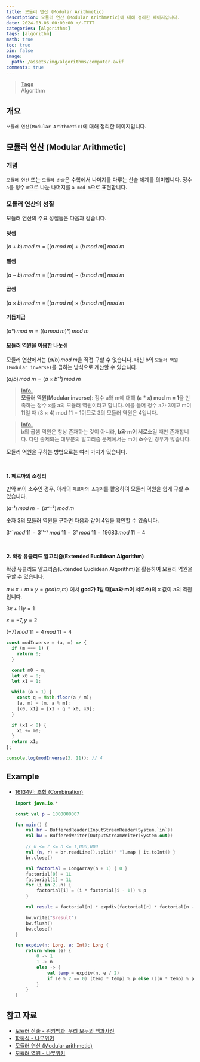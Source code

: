 ```yaml
---
title: 모듈러 연산 (Modular Arithmetic)
description: 모듈러 연산 (Modular Arithmetic)에 대해 정리한 페이지입니다.
date: 2024-03-06 00:00:00 +/-TTTT
categories: [Algorithms]
tags: [algorithm]
math: true
toc: true
pin: false
image:
  path: /assets/img/algorithms/computer.avif
comments: true
---
```


<blockquote class="prompt-info"><p><strong><u>Tags</u></strong> <br />
Algorithm</p></blockquote>

## 개요

`모듈러 연산(Modular Arithmetic)`에 대해 정리한 페이지입니다.

## 모듈러 연산 (Modular Arithmetic)

### 개념

`모듈러 연산` 또는 `모듈러 산술`은 수학에서 나머지를 다루는 산술 체계를 의미합니다. 정수 `a`를 정수 `m`으로 나눈 나머지를 `a mod m`으로 표현합니다.

### 모듈러 연산의 성질

모듈러 연산의 주요 성질들은 다음과 같습니다.

#### 덧셈

$(a+b)\,mod\;m=[(a\,mod\;m)+(b\,mod\;m)]\,mod\;m$

#### 뺄셈

$(a−b)\,mod\;m=[(a\,mod\;m)−(b\,mod\;m)]\,mod\;m$

#### 곱셈

$(a \times b)\,mod\;m=[(a\,mod\;m)\times(b\,mod\;m)]\,mod\;m$

#### 거듭제곱

$(aᵇ)\,mod\;m=((a\,mod\;m)ᵇ)\,mod\;m$

#### 모듈러 역원을 이용한 나눗셈

모듈러 연산에서는 $(a/b)\,mod\;m$을 직접 구할 수 없습니다. 대신 b의 `모듈러 역원(Modular inverse)`를 곱하는 방식으로 계산할 수 있습니다.

$(a/b)\,mod\;m=(a\times b⁻¹)\,mod\;m$

<blockquote class="prompt-info"><p><strong><u>Info.</u></strong> <br />
<b>모듈러 역원(Modular inverse)</b>: 정수 a와 m에 대해 <b>(a * x) mod m = 1</b>을 만족하는 정수 x를 a의 모듈러 역원이라고 합니다. 예를 들어 정수 a가 3이고 m이 11일 때 (3 × 4) mod 11 = 1이므로 3의 모듈러 역원은 4입니다. <br />
</p></blockquote>

<blockquote class="prompt-info"><p><strong><u>Info.</u></strong> <br />
b의 곱셈 역원은 항상 존재하는 것이 아니라, <b>b와 m이 서로소</b>일 때만 존재합니다. 다만 출제되는 대부분의 알고리즘 문제에서는 m이 <b>소수</b>인 경우가 많습니다.</p></blockquote>

모듈러 역원을 구하는 방법으로는 여러 가지가 있습니다.

<br />

<b>1. 페르마의 소정리</b>

만약 m이 소수인 경우, 아래의 `페르마의 소정리`를 활용하여 모듈러 역원을 쉽게 구할 수 있습니다.

$(a⁻¹)\,mod\;m = (aᵐ⁻²)\,mod\;m$

숫자 3의 모듈러 역원을 구하면 다음과 같이 4임을 확인할 수 있습니다.

$3⁻¹\,mod\;11 = 3¹¹⁻²\,mod\;11=3⁹\,mod\;11=19683\,mod\;11=4$

<br />

<b>2. 확장 유클리드 알고리즘(Extended Euclidean Algorithm)</b>

확장 유클리드 알고리즘(Extended Euclidean Algorithm)을 활용하여 모듈러 역원을 구할 수 있습니다.

$a\times x+m\times y=gcd(a,m)$ 에서 <b>gcd가 1일 때(=a와 m이 서로소)</b>의 x 값이 a의 역원입니다.

$3x+11y=1$

$x=-7,\,y=2$

$(-7)\,mod\;11=4\,mod\;11=4$

```javascript
const modInverse = (a, m) => {
  if (m === 1) {
    return 0;
  }

  const m0 = m;
  let x0 = 0;
  let x1 = 1;

  while (a > 1) {
    const q = Math.floor(a / m);
    [a, m] = [m, a % m];
    [x0, x1] = [x1 - q * x0, x0];
  }

  if (x1 < 0) {
    x1 += m0;
  }
  return x1;
};

console.log(modInverse(3, 11)); // 4
```

## Example

- <a href="https://www.acmicpc.net/problem/16134" target="_blank">16134번: 조합 (Combination)</a>

  ```kotlin
  import java.io.*

  const val p = 1000000007

  fun main() {
      val br = BufferedReader(InputStreamReader(System.`in`))
      val bw = BufferedWriter(OutputStreamWriter(System.out))

      // 0 <= r <= n <= 1,000,000
      val (n, r) = br.readLine().split(" ").map { it.toInt() }
      br.close()

      val factorial = LongArray(n + 1) { 0 }
      factorial[0] = 1L
      factorial[1] = 1L
      for (i in 2..n) {
          factorial[i] = (i * factorial[i - 1]) % p
      }

      val result = factorial[n] * expdiv(factorial[r] * factorial[n - r] % p, p - 2) % p

      bw.write("$result")
      bw.flush()
      bw.close()
  }

  fun expdiv(n: Long, e: Int): Long {
      return when (e) {
          0 -> 1
          1 -> n
          else -> {
              val temp = expdiv(n, e / 2)
              if (e % 2 == 0) (temp * temp) % p else (((n * temp) % p) * temp) % p
          }
      }
  }
  ```

## 참고 자료

- <a href="https://ko.wikipedia.org/wiki/모듈러_산술" target="_blank">모듈러 산술 - 위키백과, 우리 모두의 백과사전</a>
- <a href="https://namu.wiki/w/합동식" target="_blank">합동식 - 나무위키</a>
- <a href="https://developer-mac.tistory.com/84" target="_blank">모듈러 연산 (Modular arithmetic)</a>
- <a href="https://namu.wiki/w/모듈러%20역원" target="_blank">모듈러 역원 - 나무위키</a>

